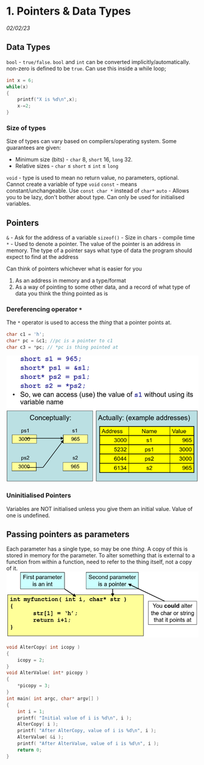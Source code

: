 # 1. Pointers & Data Types
_02/02/23_
## Data Types
`bool` - `true/false`. `bool` and `int` can be converted implicitly/automatically. non-zero is defined to be `true`. Can use this inside a while loop;
```c++
int x = 6;
while(x)
{
	printf("X is %d\n",x);
	x-=2;
}
```

### Size of types
Size of types can vary based on compilers/operating system. Some guarantees are given:
- Minimum size (bits) - `char` 8, `short` 16, `long` 32.
- Relative sizes - `char` $\le$ `short` $\le$ `int` $\le$ `long`

`void` - type is used to mean no return value, no parameters, optional. Cannot create a variable of type `void`
`const` - means constant/unchangeable. Use `const char *` instead of `char*`
`auto` - Allows you to be lazy, don't bother about type. Can only be used for initialised variables.

## Pointers
`&` - Ask for the address of a variable
`sizeof()` - Size in chars - compile time
`*` - Used to denote a pointer. The value of the pointer is an address in memory. The type of a pointer says what type of data the program should expect to find at the address

Can think of pointers whichever what is easier for you
1. As an address in memory and a type/format
2. As a way of pointing to some other data, and a record of what type of data you think the thing pointed as is

### Dereferencing operator `*`
The `*` operator is used to access the *thing* that a pointer points at.
```c++
char c1 = 'h';
char* pc = &c1; //pc is a pointer to c1
char c3 = *pc; // *pc is thing pointed at
```

![](../_resources/20230202093326.png)

### Uninitialised Pointers 
Variables are NOT initialised unless you give them an initial value. Value of one is undefined.

## Passing pointers as parameters
Each parameter has a single type, so may be one *thing*. A copy of this is stored in memory for the parameter. To alter something that is external to a function from within a function, need to refer to the thing itself, not a copy of it.
![](../_resources/20230202095449.png)

```c++
void AlterCopy( int icopy )  
{  
	icopy = 2;  
}  
void AlterValue( int* picopy )  
{  
	*picopy = 3;  
}  
int main( int argc, char* argv[] )  
{  
	int i = 1;  
	printf( "Initial value of i is %d\n", i );  
	AlterCopy( i );  
	printf( "After AlterCopy, value of i is %d\n", i );  
	AlterValue( &i );  
	printf( "After AlterValue, value of i is %d\n", i );  
	return 0;
}
```
